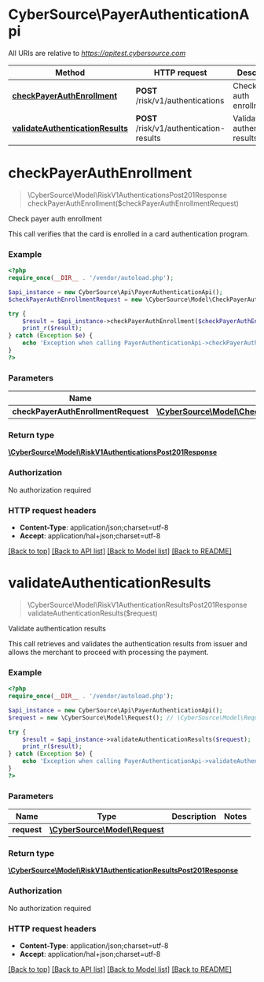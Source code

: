 # CyberSource\PayerAuthenticationApi

All URIs are relative to *https://apitest.cybersource.com*

Method | HTTP request | Description
------------- | ------------- | -------------
[**checkPayerAuthEnrollment**](PayerAuthenticationApi.md#checkPayerAuthEnrollment) | **POST** /risk/v1/authentications | Check payer auth enrollment
[**validateAuthenticationResults**](PayerAuthenticationApi.md#validateAuthenticationResults) | **POST** /risk/v1/authentication-results | Validate authentication results


# **checkPayerAuthEnrollment**
> \CyberSource\Model\RiskV1AuthenticationsPost201Response checkPayerAuthEnrollment($checkPayerAuthEnrollmentRequest)

Check payer auth enrollment

This call verifies that the card is enrolled in a card authentication program.

### Example
```php
<?php
require_once(__DIR__ . '/vendor/autoload.php');

$api_instance = new CyberSource\Api\PayerAuthenticationApi();
$checkPayerAuthEnrollmentRequest = new \CyberSource\Model\CheckPayerAuthEnrollmentRequest(); // \CyberSource\Model\CheckPayerAuthEnrollmentRequest | 

try {
    $result = $api_instance->checkPayerAuthEnrollment($checkPayerAuthEnrollmentRequest);
    print_r($result);
} catch (Exception $e) {
    echo 'Exception when calling PayerAuthenticationApi->checkPayerAuthEnrollment: ', $e->getMessage(), PHP_EOL;
}
?>
```

### Parameters

Name | Type | Description  | Notes
------------- | ------------- | ------------- | -------------
 **checkPayerAuthEnrollmentRequest** | [**\CyberSource\Model\CheckPayerAuthEnrollmentRequest**](../Model/CheckPayerAuthEnrollmentRequest.md)|  |

### Return type

[**\CyberSource\Model\RiskV1AuthenticationsPost201Response**](../Model/RiskV1AuthenticationsPost201Response.md)

### Authorization

No authorization required

### HTTP request headers

 - **Content-Type**: application/json;charset=utf-8
 - **Accept**: application/hal+json;charset=utf-8

[[Back to top]](#) [[Back to API list]](../../README.md#documentation-for-api-endpoints) [[Back to Model list]](../../README.md#documentation-for-models) [[Back to README]](../../README.md)

# **validateAuthenticationResults**
> \CyberSource\Model\RiskV1AuthenticationResultsPost201Response validateAuthenticationResults($request)

Validate authentication results

This call retrieves and validates the authentication results from issuer and allows the merchant to proceed with processing the payment.

### Example
```php
<?php
require_once(__DIR__ . '/vendor/autoload.php');

$api_instance = new CyberSource\Api\PayerAuthenticationApi();
$request = new \CyberSource\Model\Request(); // \CyberSource\Model\Request | 

try {
    $result = $api_instance->validateAuthenticationResults($request);
    print_r($result);
} catch (Exception $e) {
    echo 'Exception when calling PayerAuthenticationApi->validateAuthenticationResults: ', $e->getMessage(), PHP_EOL;
}
?>
```

### Parameters

Name | Type | Description  | Notes
------------- | ------------- | ------------- | -------------
 **request** | [**\CyberSource\Model\Request**](../Model/Request.md)|  |

### Return type

[**\CyberSource\Model\RiskV1AuthenticationResultsPost201Response**](../Model/RiskV1AuthenticationResultsPost201Response.md)

### Authorization

No authorization required

### HTTP request headers

 - **Content-Type**: application/json;charset=utf-8
 - **Accept**: application/hal+json;charset=utf-8

[[Back to top]](#) [[Back to API list]](../../README.md#documentation-for-api-endpoints) [[Back to Model list]](../../README.md#documentation-for-models) [[Back to README]](../../README.md)

